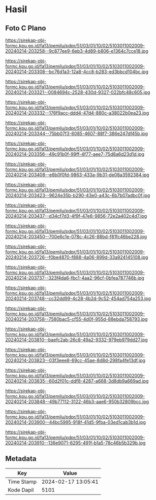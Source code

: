 # Hasil

## Foto C Plano

https://sirekap-obj-formc.kpu.go.id/fa13/pemilu/pdpr/51/03/01/10/02/5103011002009-20240214-203258--9c877ee9-6eb3-4d89-b806-e1364c7cce18.jpg

https://sirekap-obj-formc.kpu.go.id/fa13/pemilu/pdpr/51/03/01/10/02/5103011002009-20240214-203308--bc76d1a3-12a8-4cc8-b283-ed3bbcd104bc.jpg

https://sirekap-obj-formc.kpu.go.id/fa13/pemilu/pdpr/51/03/01/10/02/5103011002009-20240214-203321--0084694c-2528-430d-9327-022bfc48c605.jpg

https://sirekap-obj-formc.kpu.go.id/fa13/pemilu/pdpr/51/03/01/10/02/5103011002009-20240214-203332--176f9acc-ddd4-47d4-880c-a38022b0ea23.jpg

https://sirekap-obj-formc.kpu.go.id/fa13/pemilu/pdpr/51/03/01/10/02/5103011002009-20240214-203344--75bb07f3-6085-4607-88f7-386e247df45b.jpg

https://sirekap-obj-formc.kpu.go.id/fa13/pemilu/pdpr/51/03/01/10/02/5103011002009-20240214-203356--49c91b0f-99ff-4f77-aee7-75d8a6d23d1d.jpg

https://sirekap-obj-formc.kpu.go.id/fa13/pemilu/pdpr/51/03/01/10/02/5103011002009-20240214-203408--e6b0f0fd-9863-433a-9b31-de08a3592384.jpg

https://sirekap-obj-formc.kpu.go.id/fa13/pemilu/pdpr/51/03/01/10/02/5103011002009-20240214-203423--9624e35b-b290-43e0-a43c-6b7b07adbc0f.jpg

https://sirekap-obj-formc.kpu.go.id/fa13/pemilu/pdpr/51/03/01/10/02/5103011002009-20240214-203437--d34cf7d3-4f9f-47e6-9856-72e2a402c4d7.jpg

https://sirekap-obj-formc.kpu.go.id/fa13/pemilu/pdpr/51/03/01/10/02/5103011002009-20240214-203450--700e6c1e-078c-4c26-88bd-f81fc46be228.jpg

https://sirekap-obj-formc.kpu.go.id/fa13/pemilu/pdpr/51/03/01/10/02/5103011002009-20240214-203726--f0be4870-f888-4a06-899d-33a924145108.jpg

https://sirekap-obj-formc.kpu.go.id/fa13/pemilu/pdpr/51/03/01/10/02/5103011002009-20240214-203737--323f4da6-fbc1-4aa2-96cf-0bfea787746b.jpg

https://sirekap-obj-formc.kpu.go.id/fa13/pemilu/pdpr/51/03/01/10/02/5103011002009-20240214-203748--cc32dd99-4c28-4b2d-9c52-454ad754a253.jpg

https://sirekap-obj-formc.kpu.go.id/fa13/pemilu/pdpr/51/03/01/10/02/5103011002009-20240214-203758--7580bac5-cf55-4d0f-955d-88ebda758793.jpg

https://sirekap-obj-formc.kpu.go.id/fa13/pemilu/pdpr/51/03/01/10/02/5103011002009-20240214-203810--baefc2ab-26c8-49a2-9332-979eb979dd27.jpg

https://sirekap-obj-formc.kpu.go.id/fa13/pemilu/pdpr/51/03/01/10/02/5103011002009-20240214-203823--03f3eee8-69cc-45ae-8d8d-298fa4fe13df.jpg

https://sirekap-obj-formc.kpu.go.id/fa13/pemilu/pdpr/51/03/01/10/02/5103011002009-20240214-203835--60d2f01c-ddf8-4287-a668-3d8db9a669ad.jpg

https://sirekap-obj-formc.kpu.go.id/fa13/pemilu/pdpr/51/03/01/10/02/5103011002009-20240214-203848--49b77112-3122-46b3-aae6-950b32809bcc.jpg

https://sirekap-obj-formc.kpu.go.id/fa13/pemilu/pdpr/51/03/01/10/02/5103011002009-20240214-203900--44bc5995-918f-41d5-9fba-03ed1cab3b1d.jpg

https://sirekap-obj-formc.kpu.go.id/fa13/pemilu/pdpr/51/03/01/10/02/5103011002009-20240214-203910--136e9071-6295-491f-b1a5-78c46b5b329b.jpg


## Metadata

| Key        | Value               |
| ---------- | ------------------- |
| Time Stamp | 2024-02-17 13:05:41 |
| Kode Dapil | 5101                |




